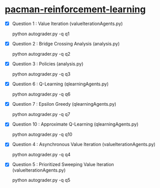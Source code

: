 # [pacman-reinforcement-learning](https://inst.eecs.berkeley.edu/~cs188/su21/project3/)

- [x] Question 1 : Value Iteration (valueIterationAgents.py)


    python autograder.py -q q1

- [x] Question 2 : Bridge Crossing Analysis (analysis.py)


    python autograder.py -q q2


- [x] Question 3 : Policies (analysis.py)


    python autograder.py -q q3


- [x] Question 6 : Q-Learning (qlearningAgents.py)


    python autograder.py -q q6


- [x] Question 7 : Epsilon Greedy (qlearningAgents.py)


    python autograder.py -q q7


- [x] Question 10 : Approximate Q-Learning (qlearningAgents.py)


    python autograder.py -q q10

- [x] Question 4 : Asynchronous Value Iteration (valueIterationAgents.py)


    python autograder.py -q q4

- [x] Question 5 : Prioritized Sweeping Value Iteration (valueIterationAgents.py)


    python autograder.py -q q5